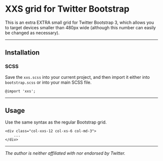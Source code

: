 # XXS grid for Twitter Bootstrap

This is an extra EXTRA small grid for Twitter Bootstrap 3, which allows you to target devices smaller than 480px wide (although this number can easily be changed as necessary).

---

## Installation

### SCSS

Save the `xxs.scss` into your current project, and then import it either into `bootstrap.scss` or into your main SCSS file.

    @import 'xxs';

---

## Usage

Use the same syntax as the regular Bootstrap grid.

    <div class="col-xxs-12 col-xs-6 col-md-3">
        ...
    </div>

---

*The author is neither affiliated with nor endorsed by Twitter.*